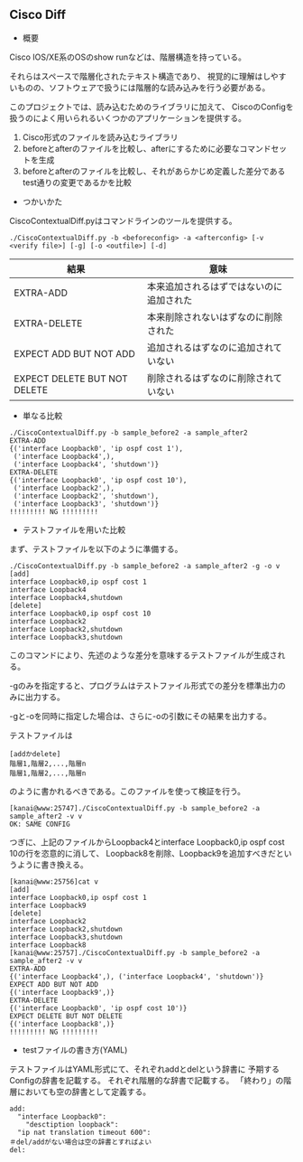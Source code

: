 Cisco Diff
-----------

- 概要

Cisco IOS/XE系のOSのshow runなどは、階層構造を持っている。

それらはスペースで階層化されたテキスト構造であり、
視覚的に理解はしやすいものの、ソフトウェアで扱うには階層的な読み込みを行う必要がある。

このプロジェクトでは、読み込むためのライブラリに加えて、
CiscoのConfigを扱うのによく用いられるいくつかのアプリケーションを提供する。

1. Cisco形式のファイルを読み込むライブラリ
1. beforeとafterのファイルを比較し、afterにするために必要なコマンドセットを生成
1. beforeとafterのファイルを比較し、それがあらかじめ定義した差分であるtest通りの変更であるかを比較


- つかいかた

CiscoContextualDiff.pyはコマンドラインのツールを提供する。

```
./CiscoContextualDiff.py -b <beforeconfig> -a <afterconfig> [-v <verify file>] [-g] [-o <outfile>] [-d]
```

|結果|意味|
|--|--|
|EXTRA-ADD|本来追加されるはずではないのに追加された|
|EXTRA-DELETE|本来削除されないはずなのに削除された|
|EXPECT ADD BUT NOT ADD|追加されるはずなのに追加されていない|
|EXPECT DELETE BUT NOT DELETE|削除されるはずなのに削除されていない|


- 単なる比較
```
./CiscoContextualDiff.py -b sample_before2 -a sample_after2
EXTRA-ADD
{('interface Loopback0', 'ip ospf cost 1'),
 ('interface Loopback4',),
 ('interface Loopback4', 'shutdown')}
EXTRA-DELETE
{('interface Loopback0', 'ip ospf cost 10'),
 ('interface Loopback2',),
 ('interface Loopback2', 'shutdown'),
 ('interface Loopback3', 'shutdown')}
!!!!!!!!! NG !!!!!!!!!
```

- テストファイルを用いた比較

まず、テストファイルを以下のように準備する。
```
./CiscoContextualDiff.py -b sample_before2 -a sample_after2 -g -o v
[add]
interface Loopback0,ip ospf cost 1
interface Loopback4
interface Loopback4,shutdown
[delete]
interface Loopback0,ip ospf cost 10
interface Loopback2
interface Loopback2,shutdown
interface Loopback3,shutdown
```
このコマンドにより、先述のような差分を意味するテストファイルが生成される。

-gのみを指定すると、プログラムはテストファイル形式での差分を標準出力のみに出力する。

-gと-oを同時に指定した場合は、さらに-oの引数にその結果を出力する。

テストファイルは
```
[addかdelete]
階層1,階層2,...,階層n
階層1,階層2,...,階層n
```
のように書かれるべきである。このファイルを使って検証を行う。

```
[kanai@www:25747]./CiscoContextualDiff.py -b sample_before2 -a sample_after2 -v v
OK: SAME CONFIG
```

つぎに、上記のファイルからLoopback4とinterface Loopback0,ip ospf cost 10の行を恣意的に消して、
Loopback8を削除、Loopback9を追加すべきだというように書き換える。

```
[kanai@www:25756]cat v
[add]
interface Loopback0,ip ospf cost 1
interface Loopback9
[delete]
interface Loopback2
interface Loopback2,shutdown
interface Loopback3,shutdown
interface Loopback8
[kanai@www:25757]./CiscoContextualDiff.py -b sample_before2 -a sample_after2 -v v
EXTRA-ADD
{('interface Loopback4',), ('interface Loopback4', 'shutdown')}
EXPECT ADD BUT NOT ADD
{('interface Loopback9',)}
EXTRA-DELETE
{('interface Loopback0', 'ip ospf cost 10')}
EXPECT DELETE BUT NOT DELETE
{('interface Loopback8',)}
!!!!!!!!! NG !!!!!!!!!
```

 - testファイルの書き方(YAML)

テストファイルはYAML形式にて、それぞれaddとdelという辞書に
予期するConfigの辞書を記載する。
それぞれ階層的な辞書で記載する。
「終わり」の階層においても空の辞書として定義する。

 ```
 add:
   "interface Loopback0":
     "desctiption loopback":
   "ip nat translation timeout 600":
＃del/addがない場合は空の辞書とすればよい
 del:
 ```
